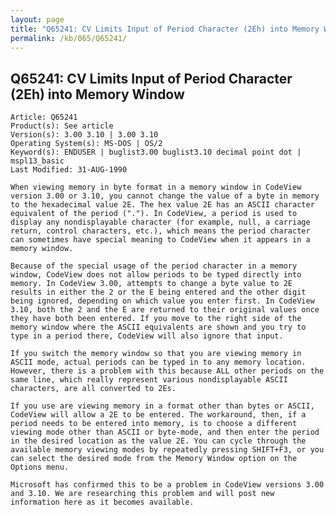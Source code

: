 ```yaml
---
layout: page
title: "Q65241: CV Limits Input of Period Character (2Eh) into Memory Window"
permalink: /kb/065/Q65241/
---
```


## Q65241: CV Limits Input of Period Character (2Eh) into Memory Window

	Article: Q65241
	Product(s): See article
	Version(s): 3.00 3.10 | 3.00 3.10
	Operating System(s): MS-DOS | OS/2
	Keyword(s): ENDUSER | buglist3.00 buglist3.10 decimal point dot | mspl13_basic
	Last Modified: 31-AUG-1990
	
	When viewing memory in byte format in a memory window in CodeView
	version 3.00 or 3.10, you cannot change the value of a byte in memory
	to the hexadecimal value 2E. The hex value 2E has an ASCII character
	equivalent of the period ("."). In CodeView, a period is used to
	display any nondisplayable character (for example, null, a carriage
	return, control characters, etc.), which means the period character
	can sometimes have special meaning to CodeView when it appears in a
	memory window.
	
	Because of the special usage of the period character in a memory
	window, CodeView does not allow periods to be typed directly into
	memory. In CodeView 3.00, attempts to change a byte value to 2E
	results in either the 2 or the E being entered and the other digit
	being ignored, depending on which value you enter first. In CodeView
	3.10, both the 2 and the E are returned to their original values once
	they have both been entered. If you move to the right side of the
	memory window where the ASCII equivalents are shown and you try to
	type in a period there, CodeView will also ignore that input.
	
	If you switch the memory window so that you are viewing memory in
	ASCII mode, actual periods can be typed in to any memory location.
	However, there is a problem with this because ALL other periods on the
	same line, which really represent various nondisplayable ASCII
	characters, are all converted to 2Es.
	
	If you use are viewing memory in a format other than bytes or ASCII,
	CodeView will allow a 2E to be entered. The workaround, then, if a
	period needs to be entered into memory, is to choose a different
	viewing mode other than ASCII or byte-mode, and then enter the period
	in the desired location as the value 2E. You can cycle through the
	available memory viewing modes by repeatedly pressing SHIFT+F3, or you
	can select the desired mode from the Memory Window option on the
	Options menu.
	
	Microsoft has confirmed this to be a problem in CodeView versions 3.00
	and 3.10. We are researching this problem and will post new
	information here as it becomes available.
